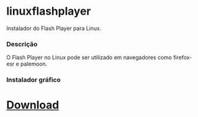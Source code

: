 # linuxflashplayer
Instalador do Flash Player para Linux.
### Descrição
O Flash Player no Linux pode ser utilizado em navegadores como firefox-esr e palemoon.
### Instalador gráfico 
# [Download](https://github.com/proxlu/linuxflashplayer/raw/main/flashplayer.bin)
